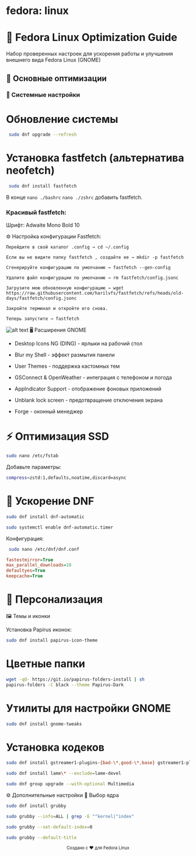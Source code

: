 # fedora: linux
# 🚀 Fedora Linux Optimization Guide

Набор проверенных настроек для ускорения работы и улучшения внешнего вида Fedora Linux (GNOME)

## 🔧 Основные оптимизации

### 🚀 Системные настройки

# Обновление системы

```bash
 sudo dnf upgrade --refresh
```
# Установка fastfetch (альтернатива neofetch)

```bash
 sudo dnf install fastfetch
```
В конце ```nano ./bashrc``` ```nano ./zshrc``` добавить fastfetch. 

### Красивый fastfetch:

 Шрифт:  Adwaite Mono Bold 10

⚙️ Настройка конфигурации Fastfetch:

    Перейдите в свой каталог .config → cd ~/.config

    Если вы не видите папку fastfetch , создайте ее → mkdir -p fastfetch

    Сгенерируйте конфигурацию по умолчанию → fastfetch --gen-config

    Удалите файл конфигурации по умолчанию → rm fastfetch/config.jsonc

    Загрузите мою обновленную конфигурацию → wget https://raw.githubusercontent.com/harilvfs/fastfetch/refs/heads/old-days/fastfetch/config.jsonc

    Закройте терминал и откройте его снова.

    Теперь запустите → fastfetch
![alt text](image.png)
🖥️ Расширения GNOME

- Desktop Icons NG (DING) - ярлыки на рабочий стол

- Blur my Shell - эффект размытия панели
 
- User Themes - поддержка кастомных тем
 
- GSConnect & OpenWeather - интеграция с телефоном и погода
 
- AppIndicator Support - отображение фоновых приложений
 
- Unblank lock screen - предотвращение отключения экрана
 
- Forge - оконный менеджер

# ⚡ Оптимизация SSD
```bash
sudo nano /etc/fstab
```
Добавьте параметры:

```bash
compress=zstd:1,defaults,noatime,discard=async
```

# 🐧 Ускорение DNF
```bash
sudo dnf install dnf-automatic
```
```bash
sudo systemctl enable dnf-automatic.timer
```

Конфигурация:
```bash
 sudo nano /etc/dnf/dnf.conf
```

```ini
fastestmirror=True
max_parallel_downloads=10
defaultyes=True
keepcache=True
```
# 🎨 Персонализация
🖼️ Темы и иконки

Установка Papirus иконок:
```bash
sudo dnf install papirus-icon-theme
```
# Цветные папки
```bash
wget -qO- https://git.io/papirus-folders-install | sh
papirus-folders -C black --theme Papirus-Dark
```


# Утилиты для настройки GNOME
```bash
sudo dnf install gnome-tweaks
```

# Установка кодеков
```bash
sudo dnf install gstreamer1-plugins-{bad-\*,good-\*,base} gstreamer1-plugin-openh264 gstreamer1-libav --exclude=gstreamer1-plugins-bad-free-devel
```
```bash
sudo dnf install lame\* --exclude=lame-devel
```
```bash
sudo dnf group upgrade --with-optional Multimedia
```
⚙️ Дополнительные настройки
🔄 Выбор ядра
```bash
sudo dnf install grubby
```
```bash
sudo grubby --info=ALL | grep -E "^kernel|^index"
```
```bash
sudo grubby --set-default-index=0
```
```bash
sudo grubby --default-title
```

<div align="center"> <sub>Создано с ❤️ для Fedora Linux</sub> </div> 

